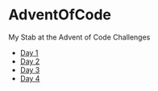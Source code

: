 # AdventOfCode
My Stab at the Advent of Code Challenges

- [Day 1](https://github.com/MattLimb/AdventOfCode/tree/2022/day_1)
- [Day 2](https://github.com/MattLimb/AdventOfCode/tree/2022/day_2)
- [Day 3](https://github.com/MattLimb/AdventOfCode/tree/2022/day_3)
- [Day 4](https://github.com/MattLimb/AdventOfCode/tree/2022/day_4)
